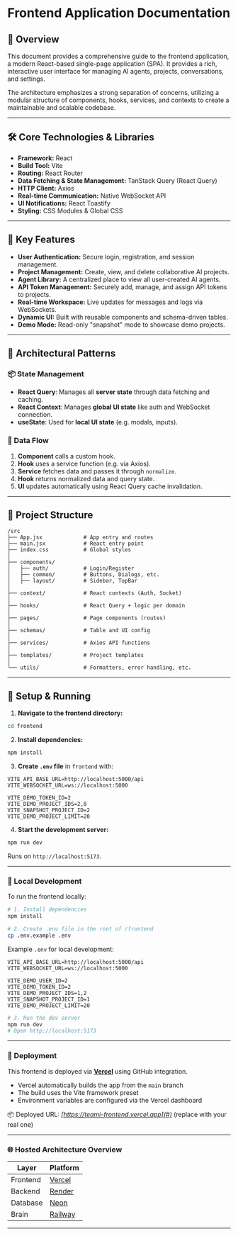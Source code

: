 # Frontend Application Documentation

## 🧠 Overview

This document provides a comprehensive guide to the frontend application, a modern React-based single-page application (SPA). It provides a rich, interactive user interface for managing AI agents, projects, conversations, and settings.

The architecture emphasizes a strong separation of concerns, utilizing a modular structure of components, hooks, services, and contexts to create a maintainable and scalable codebase.

---

## 🛠️ Core Technologies & Libraries

- **Framework:** React
- **Build Tool:** Vite
- **Routing:** React Router
- **Data Fetching & State Management:** TanStack Query (React Query)
- **HTTP Client:** Axios
- **Real-time Communication:** Native WebSocket API
- **UI Notifications:** React Toastify
- **Styling:** CSS Modules & Global CSS

---

## 🚀 Key Features

- **User Authentication:** Secure login, registration, and session management.
- **Project Management:** Create, view, and delete collaborative AI projects.
- **Agent Library:** A centralized place to view all user-created AI agents.
- **API Token Management:** Securely add, manage, and assign API tokens to projects.
- **Real-time Workspace:** Live updates for messages and logs via WebSockets.
- **Dynamic UI:** Built with reusable components and schema-driven tables.
- **Demo Mode:** Read-only "snapshot" mode to showcase demo projects.

---

## 🧩 Architectural Patterns

### 📦 State Management

- **React Query**: Manages all **server state** through data fetching and caching.
- **React Context**: Manages **global UI state** like auth and WebSocket connection.
- **useState**: Used for **local UI state** (e.g. modals, inputs).

### 🔄 Data Flow

1. **Component** calls a custom hook.
2. **Hook** uses a service function (e.g. via Axios).
3. **Service** fetches data and passes it through `normalize`.
4. **Hook** returns normalized data and query state.
5. **UI** updates automatically using React Query cache invalidation.

---

## 📂 Project Structure

```
/src
├── App.jsx             # App entry and routes
├── main.jsx            # React entry point
├── index.css           # Global styles
│
├── components/
│   ├── auth/           # Login/Register
│   ├── common/         # Buttons, Dialogs, etc.
│   ├── layout/         # Sidebar, TopBar
│
├── context/            # React contexts (Auth, Socket)
│
├── hooks/              # React Query + logic per domain
│
├── pages/              # Page components (routes)
│
├── schemas/            # Table and UI config
│
├── services/           # Axios API functions
│
├── templates/          # Project templates
│
└── utils/              # Formatters, error handling, etc.
```

---

## 🔧 Setup & Running

1. **Navigate to the frontend directory:**
```bash
cd frontend
```

2. **Install dependencies:**
```bash
npm install
```

3. **Create `.env` file** in `frontend` with:
```env
VITE_API_BASE_URL=http://localhost:5000/api
VITE_WEBSOCKET_URL=ws://localhost:5000

VITE_DEMO_TOKEN_ID=2
VITE_DEMO_PROJECT_IDS=2,8
VITE_SNAPSHOT_PROJECT_ID=2
VITE_DEMO_PROJECT_LIMIT=20
```

4. **Start the development server:**
```bash
npm run dev
```

Runs on `http://localhost:5173`.

---

### 🧪 Local Development

To run the frontend locally:

```bash
# 1. Install dependencies
npm install

# 2. Create .env file in the root of /frontend
cp .env.example .env
```

Example `.env` for local development:

```env
VITE_API_BASE_URL=http://localhost:5000/api
VITE_WEBSOCKET_URL=ws://localhost:5000

VITE_DEMO_USER_ID=2
VITE_DEMO_TOKEN_ID=2
VITE_DEMO_PROJECT_IDS=1,2
VITE_SNAPSHOT_PROJECT_ID=1
VITE_DEMO_PROJECT_LIMIT=20
```

```bash
# 3. Run the dev server
npm run dev
# Open http://localhost:5173
```

---

### 🚀 Deployment

This frontend is deployed via **[Vercel](https://vercel.com/)** using GitHub integration.

- Vercel automatically builds the app from the `main` branch
- The build uses the Vite framework preset
- Environment variables are configured via the Vercel dashboard

📦 Deployed URL: _[https://teami-frontend.vercel.app](#)_ (replace with your real one)

---

### 🌐 Hosted Architecture Overview

| Layer     | Platform           |
|-----------|--------------------|
| Frontend  | [Vercel](https://vercel.com) |
| Backend   | [Render](https://render.com) |
| Database  | [Neon](https://neon.tech) |
| Brain     | [Railway](https://railway.app) |

---

